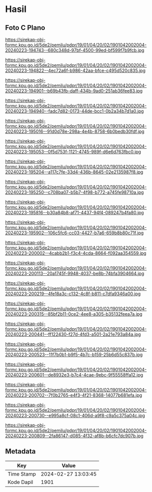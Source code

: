 # Hasil

## Foto C Plano

https://sirekap-obj-formc.kpu.go.id/5de2/pemilu/pdpr/19/01/04/20/02/1901042002004-20240223-194743--680c348d-97bf-4500-99ed-bf599f7b9fcb.jpg

https://sirekap-obj-formc.kpu.go.id/5de2/pemilu/pdpr/19/01/04/20/02/1901042002004-20240223-194822--4ec72a6f-b986-42aa-bfce-c495d520c835.jpg

https://sirekap-obj-formc.kpu.go.id/5de2/pemilu/pdpr/19/01/04/20/02/1901042002004-20240223-194901--b69b43fb-daff-434b-9ad0-251ab36fee83.jpg

https://sirekap-obj-formc.kpu.go.id/5de2/pemilu/pdpr/19/01/04/20/02/1901042002004-20240223-194940--fadc7d82-0173-44de-bcc1-0b2a34b7d1a0.jpg

https://sirekap-obj-formc.kpu.go.id/5de2/pemilu/pdpr/19/01/04/20/02/1901042002004-20240223-195016--91d0d78e-298a-4e4b-8758-6b0bedb30fdf.jpg

https://sirekap-obj-formc.kpu.go.id/5de2/pemilu/pdpr/19/01/04/20/02/1901042002004-20240223-195053--0f5d753f-1121-4745-989f-d6e6d763fbc0.jpg

https://sirekap-obj-formc.kpu.go.id/5de2/pemilu/pdpr/19/01/04/20/02/1901042002004-20240223-195204--a117c7fe-33d4-436b-8645-02e2135987f8.jpg

https://sirekap-obj-formc.kpu.go.id/5de2/pemilu/pdpr/19/01/04/20/02/1901042002004-20240223-195250--c708ba07-b5b7-4f98-b772-a745fe98710a.jpg

https://sirekap-obj-formc.kpu.go.id/5de2/pemilu/pdpr/19/01/04/20/02/1901042002004-20240223-195816--b30a84b8-af71-4437-94f4-089247b4fa80.jpg

https://sirekap-obj-formc.kpu.go.id/5de2/pemilu/pdpr/19/01/04/20/02/1901042002004-20240223-195902--106c5fc6-cc03-4427-b7a6-659b8b80c71f.jpg

https://sirekap-obj-formc.kpu.go.id/5de2/pemilu/pdpr/19/01/04/20/02/1901042002004-20240223-200002--4cabb2b1-f3c4-4cda-8664-f092aa354559.jpg

https://sirekap-obj-formc.kpu.go.id/5de2/pemilu/pdpr/19/01/04/20/02/1901042002004-20240223-200113--20a1745f-9948-4037-be8b-74bfa3904664.jpg

https://sirekap-obj-formc.kpu.go.id/5de2/pemilu/pdpr/19/01/04/20/02/1901042002004-20240223-200219--4fe18a3c-c132-4c8f-b811-c7dfa9346a00.jpg

https://sirekap-obj-formc.kpu.go.id/5de2/pemilu/pdpr/19/01/04/20/02/1901042002004-20240223-200315--85bf2b11-0ce2-4ee8-a305-b35132feea7a.jpg

https://sirekap-obj-formc.kpu.go.id/5de2/pemilu/pdpr/19/01/04/20/02/1901042002004-20240223-200441--ff122430-f27d-4fd3-a501-2a21e793a84a.jpg

https://sirekap-obj-formc.kpu.go.id/5de2/pemilu/pdpr/19/01/04/20/02/1901042002004-20240223-200523--11f7b0b1-b9f5-4b7c-b159-25b6d55c837b.jpg

https://sirekap-obj-formc.kpu.go.id/5de2/pemilu/pdpr/19/01/04/20/02/1901042002004-20240223-200601--de8932e3-b7c4-4cae-9ebc-9f55558ffa12.jpg

https://sirekap-obj-formc.kpu.go.id/5de2/pemilu/pdpr/19/01/04/20/02/1901042002004-20240223-200702--7f0b2765-e4f3-4f21-8368-14077b681efa.jpg

https://sirekap-obj-formc.kpu.go.id/5de2/pemilu/pdpr/19/01/04/20/02/1901042002004-20240223-200730--e995a8cf-08c1-406d-a9f8-c9a5c375a04c.jpg

https://sirekap-obj-formc.kpu.go.id/5de2/pemilu/pdpr/19/01/04/20/02/1901042002004-20240223-200809--2fa86147-d085-4f32-af8b-b6cfc7dc907b.jpg


## Metadata

| Key        | Value               |
| ---------- | ------------------- |
| Time Stamp | 2024-02-27 13:03:45 |
| Kode Dapil | 1901                |



